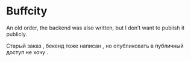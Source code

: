 # Buffcity
An old order, the backend was also written, but I don’t want to publish it publicly.

Старый заказ , бекенд тоже написан , но опубликовать в публичный доступ не хочу .
